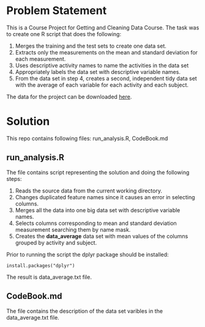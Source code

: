 # Problem Statement

This is a Course Project for Getting and Cleaning Data Course. 
The task was to create one R script that does the following:

1. Merges the training and the test sets to create one data set.
2. Extracts only the measurements on the mean and standard deviation for each measurement.
3. Uses descriptive activity names to name the activities in the data set
4. Appropriately labels the data set with descriptive variable names.
5. From the data set in step 4, creates a second, independent tidy data set with the average of each variable for each activity and each subject.

The data for the project can be downloaded [here](https://d396qusza40orc.cloudfront.net/getdata%2Fprojectfiles%2FUCI%20HAR%20Dataset.zip).

# Solution

This repo contains following files: run_analysis.R, CodeBook.md

## run_analysis.R 
The file contains script representing the solution and doing the following steps:

1. Reads the source data from the current working directory.
2. Changes duplicated feature names since it causes an error in selecting columns.
3. Merges all the data into one big data set with descriptive variable names. 
4. Selects columns corresponding to mean and standard deviation measurement searching them by name mask.
5. Creates the **data_average** data set with mean values of the columns grouped by activity and subject. 

Prior to running the script the dplyr package should be installed:
```
install.packages("dplyr")
```
The result is data_average.txt file.

## CodeBook.md
The file contains the description of the data set varibles in the data_average.txt file.


